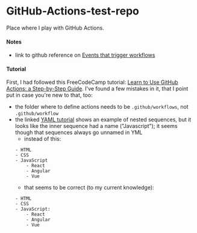 # GitHub-Actions-test-repo

Place where I play with GitHub Actions.

#### Notes
- link to github reference on [Events that trigger workflows](https://docs.github.com/en/actions/reference/events-that-trigger-workflows#about-events-that-trigger-workflows)

#### Tutorial
First, I had followed this FreeCodeCamp tutorial: [Learn to Use GitHub Actions: a Step-by-Step Guide](https://www.freecodecamp.org/news/learn-to-use-github-actions-step-by-step-guide/).
I've found a few mistakes in it, that I point put in case you're new to that, too:
- the folder where to define actions needs to be `.github/workflows`, not `.github/workflow`
- the linked [YAML tutorial](https://www.freecodecamp.org/news/what-is-yaml-the-yml-file-format/) shows an example of nested sequences, but it looks like the inner sequence had a name ("Javascript"); it seems though that sequences always go unnamed in YML
    - instead of this:
    ```
    - HTML
    - CSS
    - JavaScript
        - React
        - Angular
        - Vue
    ```
    - that seems to be correct (to my current knowledge):
    ```
    - HTML
    - CSS
    - JavaScript:
        - React
        - Angular
        - Vue
    ```